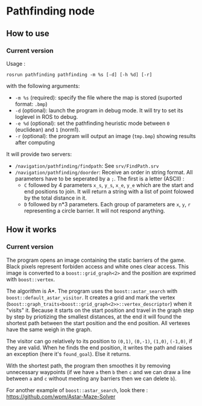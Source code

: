 # Pathfinding node

## How to use
### Current version
Usage :
```
rosrun pathfinding pathfinding -m %s [-d] [-h %d] [-r]
```
with the following arguments:
* `-m %s` (required): specify the file where the map is stored (suported format: `.bmp`)
* `-d` (optional): launch the program in debug mode. It will try to set its loglevel in ROS to debug.
* `-e %d` (optional): set the pathfinding heuristic mode between `0` (euclidean) and `1` (norm1).
* `-r` (optional): the program will output an image (`tmp.bmp`) showing results after computing

It will provide two servers:
* `/navigation/pathfinding/findpath`: See `srv/FindPath.srv`
* `/navigation/pathfinding/doorder`: Receive an order in string format. All parameters have to be seperated by a `;`. The first is a letter (ASCII) :
    - `C` followed by 4 parameters `x_s`, `y_s`, `x_e`, `y_e` which are the start and end positions to join. It will return a string with a list of point folowed by the total distance in it.
    - `D` followed by n*3 parameters. Each group of parameters are `x`, `y`, `r` representing a circle barrier. It will not respond anything.

## How it works
### Current version
The program opens an image containing the static barriers of the game. Black pixels represent forbiden access and white ones clear access. This image is converted to a `boost::grid_graph<2>` and the position are exprimed with `boost::vertex`.

The algorithm is A*. The program uses the `boost::astar_search` with `boost::default_astar_visitor`. It creates a grid and mark the vertex (`boost::graph_traits<boost::grid_graph<2>>::vertex_descriptor`) when it "visits" it. Because it starts on the start position and travel in the graph step by step by priotizing the smallest distances, at the end it will found the shortest path between the start position and the end position. All vertexes have the same weigh in the graph.

The visitor can go relatively to its position to `(0,1)`, `(0,-1)`, `(1,0)`, `(-1,0)`, if they are valid. When he finds the end position, it writes the path and raises an exception (here it's `found_goal`). Else it returns.

With the shortest path, the program then smoothes it by removing unnecessary waypoints (if we have `a` then `b` then `c` and we can draw a line between `a` and `c` without meeting any barriers then we can delete `b`).

For another example of `boost::astar_search`, look there : https://github.com/wpm/Astar-Maze-Solver